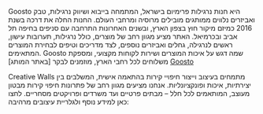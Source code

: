 Goosto היא חנות נרגילות פרימיום בישראל, המתמחה בייבוא ושיווק נרגילות, טבק ואביזרים נלווים ממותגים מובילים מרוסיה ומרחבי העולם. החנות החלה את דרכה בשנת 2016 כמיזם מיקור חוץ בצפון הארץ, ובשנים האחרונות התרחבה עם סניפים בחיפה תל אביב ובכרמיאל. 
האתר מציע מגוון רחב של מוצרים, כולל נרגילות, תערובות עישון, ראשים לנרגילה, גחלים ואביזרים נוספים, לצד מדריכים וטיפים לבחירת המוצרים המתאימים. Goosto שמה דגש על איכות המוצרים ושירות לקוחות מקצועי, ומספקת משלוחים לכל רחבי הארץ, מוזמנים לבקר [באתר המותג] [Goosto](https://www.goosto.co.il/)





Creative Walls מתמחים בעיצוב וייצור חיפויי קירות בהתאמה אישית, המשלבים בין יצירתיות, איכות ופונקציונליות. אנחנו מציעים מגוון רחב של פתרונות חיפוי קירות מבטון מעוצב, המותאמים לכל חלל – מבתים פרטיים ועד משרדים ופרויקטים מסחריים.
לחצו כאן למידע נוסף ולגלריית עיצובים מרהיבה:
